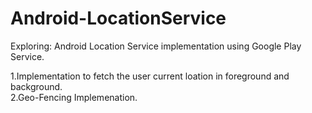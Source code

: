 # Android-LocationService

Exploring: Android Location Service implementation using Google Play Service.

1.Implementation to fetch the user current loation in foreground and background.<br>
2.Geo-Fencing Implemenation.
